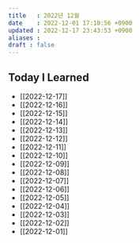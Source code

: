```yaml
---
title   : 2022년 12월 
date    : 2022-12-01 17:10:56 +0900
updated : 2022-12-17 23:43:53 +0900
aliases : 
draft : false
---
```

## Today I Learned
- [[2022-12-17]]
- [[2022-12-16]]
- [[2022-12-15]]
- [[2022-12-14]]
- [[2022-12-13]]
- [[2022-12-12]]
- [[2022-12-11]]
- [[2022-12-10]]
- [[2022-12-09]]
- [[2022-12-08]]
- [[2022-12-07]]
- [[2022-12-06]]
- [[2022-12-05]]
- [[2022-12-04]] 
- [[2022-12-03]]
- [[2022-12-02]]
- [[2022-12-01]]






